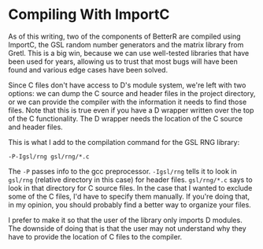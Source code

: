 # Compiling With ImportC

As of this writing, two of the components of BetterR are compiled using 
ImportC, the GSL random number generators and the matrix library from
Gretl. This is a big win, because we can use well-tested libraries that
have been used for years, allowing us to trust that most bugs will have
been found and various edge cases have been solved.

Since C files don't have access to D's module system, we're left with
two options: we can dump the C source and header files in the project directory,
or we can provide the compiler with the information it needs to find those
files. Note that this is true even if you have a D wrapper written over
the top of the C functionality. The D wrapper needs the location of the 
C source and header files.

This is what I add to the compilation command for the GSL RNG library:

```
-P-Igsl/rng gsl/rng/*.c
```

The `-P` passes info to the gcc preprocessor. `-Igsl/rng` tells it to
look in `gsl/rng` (relative directory in this case) for header files.
`gsl/rng/*.c` says to look in that directory for C source files. In the
case that I wanted to exclude some of the C files, I'd have to specify
them manually. If you're doing that, in my opinion, you should probably
find a better way to organize your files.

I prefer to make it so that the user of the library only imports D modules.
The downside of doing that is that the user may not understand why they
have to provide the location of C files to the compiler.
